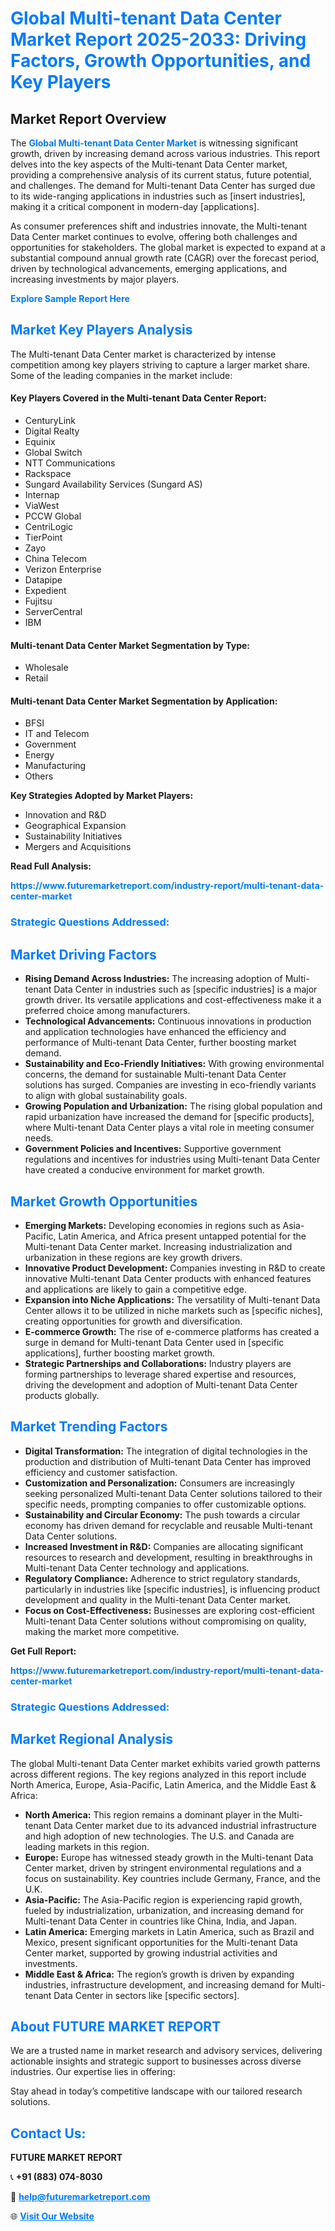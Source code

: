 <h1 style="color: #007BFF;">Global Multi-tenant Data Center Market Report 2025-2033: Driving Factors, Growth Opportunities, and Key Players</h1>

<section id="overview">
<h2>Market Report Overview</h2>
<p>The <a href="https://www.futuremarketreport.com/industry-report/multi-tenant-data-center-market" style="color: #007BFF; text-decoration: none;"><strong>Global Multi-tenant Data Center Market</strong></a> is witnessing significant growth, driven by increasing demand across various industries. This report delves into the key aspects of the Multi-tenant Data Center market, providing a comprehensive analysis of its current status, future potential, and challenges. The demand for Multi-tenant Data Center has surged due to its wide-ranging applications in industries such as [insert industries], making it a critical component in modern-day [applications].</p>
<p>As consumer preferences shift and industries innovate, the Multi-tenant Data Center market continues to evolve, offering both challenges and opportunities for stakeholders. The global market is expected to expand at a substantial compound annual growth rate (CAGR) over the forecast period, driven by technological advancements, emerging applications, and increasing investments by major players.</p>
</section>

<section id="overview">
<p><a href="https://www.futuremarketreport.com/request-sample/reportId=104660" style="color: #007BFF; text-decoration: none;"><strong>Explore Sample Report Here</strong></a></p>
</section>

<section id="key-players">
<h2 style="color: #007BFF;">Market Key Players Analysis</h2>
<p>The Multi-tenant Data Center market is characterized by intense competition among key players striving to capture a larger market share. Some of the leading companies in the market include:</p>
<h4>Key Players Covered in the Multi-tenant Data Center Report:</h4>
<ul><li>CenturyLink</li><li>Digital Realty</li><li>Equinix</li><li>Global Switch</li><li>NTT Communications</li><li>Rackspace</li><li>Sungard Availability Services (Sungard AS)</li><li>Internap</li><li>ViaWest</li><li>PCCW Global</li><li>CentriLogic</li><li>TierPoint</li><li>Zayo</li><li>China Telecom</li><li>Verizon Enterprise</li><li>Datapipe</li><li>Expedient</li><li>Fujitsu</li><li>ServerCentral</li><li>IBM</li></ul>
<h4>Multi-tenant Data Center Market Segmentation by Type:</h4>
<ul><li>Wholesale</li><li>Retail</li></ul>

<h4>Multi-tenant Data Center Market Segmentation by Application:</h4>
<ul><li>BFSI</li><li>IT and Telecom</li><li>Government</li><li>Energy</li><li>Manufacturing</li><li>Others</li></ul>
<p><strong>Key Strategies Adopted by Market Players:</strong></p>
<ul>
<li>Innovation and R&D</li>
<li>Geographical Expansion</li>
<li>Sustainability Initiatives</li>
<li>Mergers and Acquisitions</li>
</ul>
</section>

<section>
<p><strong>Read Full Analysis: </strong></p><a href="https://www.futuremarketreport.com/industry-report/multi-tenant-data-center-market" style="color: #007BFF; text-decoration: none;"><strong>https://www.futuremarketreport.com/industry-report/multi-tenant-data-center-market</strong></a>
<h3 style="color: #007BFF;">Strategic Questions Addressed:</h3>
</section>

<section id="driving-factors">
<h2 style="color: #007BFF;">Market Driving Factors</h2>
<ul>
<li><strong>Rising Demand Across Industries:</strong> The increasing adoption of Multi-tenant Data Center in industries such as [specific industries] is a major growth driver. Its versatile applications and cost-effectiveness make it a preferred choice among manufacturers.</li>
<li><strong>Technological Advancements:</strong> Continuous innovations in production and application technologies have enhanced the efficiency and performance of Multi-tenant Data Center, further boosting market demand.</li>
<li><strong>Sustainability and Eco-Friendly Initiatives:</strong> With growing environmental concerns, the demand for sustainable Multi-tenant Data Center solutions has surged. Companies are investing in eco-friendly variants to align with global sustainability goals.</li>
<li><strong>Growing Population and Urbanization:</strong> The rising global population and rapid urbanization have increased the demand for [specific products], where Multi-tenant Data Center plays a vital role in meeting consumer needs.</li>
<li><strong>Government Policies and Incentives:</strong> Supportive government regulations and incentives for industries using Multi-tenant Data Center have created a conducive environment for market growth.</li>
</ul>
</section>

<section id="growth-opportunities">
<h2 style="color: #007BFF;">Market Growth Opportunities</h2>
<ul>
<li><strong>Emerging Markets:</strong> Developing economies in regions such as Asia-Pacific, Latin America, and Africa present untapped potential for the Multi-tenant Data Center market. Increasing industrialization and urbanization in these regions are key growth drivers.</li>
<li><strong>Innovative Product Development:</strong> Companies investing in R&D to create innovative Multi-tenant Data Center products with enhanced features and applications are likely to gain a competitive edge.</li>
<li><strong>Expansion into Niche Applications:</strong> The versatility of Multi-tenant Data Center allows it to be utilized in niche markets such as [specific niches], creating opportunities for growth and diversification.</li>
<li><strong>E-commerce Growth:</strong> The rise of e-commerce platforms has created a surge in demand for Multi-tenant Data Center used in [specific applications], further boosting market growth.</li>
<li><strong>Strategic Partnerships and Collaborations:</strong> Industry players are forming partnerships to leverage shared expertise and resources, driving the development and adoption of Multi-tenant Data Center products globally.</li>
</ul>
</section>

<section id="trending-factors">
<h2 style="color: #007BFF;">Market Trending Factors</h2>
<ul>
<li><strong>Digital Transformation:</strong> The integration of digital technologies in the production and distribution of Multi-tenant Data Center has improved efficiency and customer satisfaction.</li>
<li><strong>Customization and Personalization:</strong> Consumers are increasingly seeking personalized Multi-tenant Data Center solutions tailored to their specific needs, prompting companies to offer customizable options.</li>
<li><strong>Sustainability and Circular Economy:</strong> The push towards a circular economy has driven demand for recyclable and reusable Multi-tenant Data Center solutions.</li>
<li><strong>Increased Investment in R&D:</strong> Companies are allocating significant resources to research and development, resulting in breakthroughs in Multi-tenant Data Center technology and applications.</li>
<li><strong>Regulatory Compliance:</strong> Adherence to strict regulatory standards, particularly in industries like [specific industries], is influencing product development and quality in the Multi-tenant Data Center market.</li>
<li><strong>Focus on Cost-Effectiveness:</strong> Businesses are exploring cost-efficient Multi-tenant Data Center solutions without compromising on quality, making the market more competitive.</li>
</ul>
</section>

<section>
<p><strong>Get Full Report: </strong></p><a href="https://www.futuremarketreport.com/industry-report/multi-tenant-data-center-market" style="color: #007BFF; text-decoration: none;"><strong>https://www.futuremarketreport.com/industry-report/multi-tenant-data-center-market</strong></a>
<h3 style="color: #007BFF;">Strategic Questions Addressed:</h3>
</section>


<section id="regional-analysis">
<h2 style="color: #007BFF;">Market Regional Analysis</h2>
<p>The global Multi-tenant Data Center market exhibits varied growth patterns across different regions. The key regions analyzed in this report include North America, Europe, Asia-Pacific, Latin America, and the Middle East & Africa:</p>
<ul>
<li><strong>North America:</strong> This region remains a dominant player in the Multi-tenant Data Center market due to its advanced industrial infrastructure and high adoption of new technologies. The U.S. and Canada are leading markets in this region.</li>
<li><strong>Europe:</strong> Europe has witnessed steady growth in the Multi-tenant Data Center market, driven by stringent environmental regulations and a focus on sustainability. Key countries include Germany, France, and the U.K.</li>
<li><strong>Asia-Pacific:</strong> The Asia-Pacific region is experiencing rapid growth, fueled by industrialization, urbanization, and increasing demand for Multi-tenant Data Center in countries like China, India, and Japan.</li>
<li><strong>Latin America:</strong> Emerging markets in Latin America, such as Brazil and Mexico, present significant opportunities for the Multi-tenant Data Center market, supported by growing industrial activities and investments.</li>
<li><strong>Middle East & Africa:</strong> The region’s growth is driven by expanding industries, infrastructure development, and increasing demand for Multi-tenant Data Center in sectors like [specific sectors].</li>
</ul>
</section>

<footer>
<h2 style="color: #007BFF;">About FUTURE MARKET REPORT</h2>
<p>We are a trusted name in market research and advisory services, delivering actionable insights and strategic support to businesses across diverse industries. Our expertise lies in offering:</p>

<p>Stay ahead in today’s competitive landscape with our tailored research solutions.</p>

<h2 style="color: #007BFF;">Contact Us:</h2>
<p><strong>FUTURE MARKET REPORT</strong></p>
<p>📞 <strong>+91 (883) 074-8030</strong></p>
<p>📧 <strong><a href="mailto:help@futuremarketreport.com" style="color: #007BFF;">help@futuremarketreport.com</a></strong></p>
<p>🌐 <strong><a href="https://www.futuremarketreport.com/" style="color: #007BFF;">Visit Our Website</a></strong></p>
</footer>